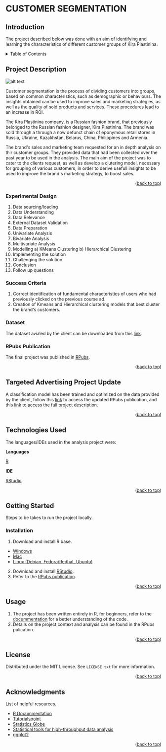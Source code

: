 # CUSTOMER SEGMENTATION

## Introduction

The project described below was done with an aim of identifying and learning the characteristics of different customer groups of Kira Plastinina.



<!-- TABLE OF CONTENTS -->
<details>
  <summary>Table of Contents</summary>
  <ol>
    <li>
      <a href="#project-description">Project Description</a>
      <ul>
        <li><a href="#experimental-design">Experimental Design</a></li>
        <li><a href="#sucess-criteria">Success Criteria</a></li>
        <li><a href="#dataset">Dataset</a></li>
        <li><a href="#rpubs-publication">RPubs Publication</a></li>
        <li><a href="#targeted-advertising-project-update">Targeted Advertising Project Update</a></li>
      </ul>
    </li>
    <li>
      <a href="#technologies-used">Technologies Used</a></li>
    <li>
      <a href="#getting-started">Getting Started</a>
      <ul>
        <li><a href="#installation">Installation</a></li>
      </ul>
    </li>
    <li><a href="#usage">Usage</a></li>
    <li><a href="#license">License</a></li>
    <li><a href="#acknowledgments">Acknowledgments</a></li>
  </ol>
</details>



<!-- PROJECT DESCRIPTION -->
## Project Description

![alt text](http://istastroy.com/assets/img/kira-plastinina-window-1.jpg)

Customer segmentation is the process of dividing customers into groups, based on common characteristics, such as demographic or behaviours. The insights obtained can be used to improve sales and marketing strategies, as well as the quality of sold products and services. These procedures lead to an increase in ROI.

The Kira Plastinina company, is a Russian fashion brand, that previously belonged to the Russian fashion designer, Kira Plastinina. The brand was sold through a  through a now defunct chain of eponymous retail stores in Russia, Ukraine, Kazakhstan, Belarus, China, Philippines and Armenia.

The brand's sales and marketing team requested for an in depth analysis on thir customer groups. They provided data that had been collected over the past year to be used in the analysis. The main aim of the project was to cater to the clients request, as well as develop a clutering model, necessary for grouping of various customers, in order to derive usefull insights to be used to improve the brand's marketing strategy, to boost sales.

<p align="right">(<a href="#top">back to top</a>)</p>

<!-- EXPERIMENTAL DESIGN -->
### Experimental Design

1. Data sourcing/loading 
2. Data Understanding 
3. Data Relevance
4. External Dataset Validation
5. Data Preparation
6. Univariate Analysis
7. Bivariate Analysis
8. Multivariate Analysis
9. Modelling
  a) KMeans Clustering
  b) Hierarchical Clustering
10. Implementing the solution
11. Challenging the solution
12. Conclusion
13. Follow up questions

<!-- SUCCESS CRITERIA-->
### Success Criteria

1. Correct identification of fundamental characteristics of users who had previously clicked on the previous course ad.
2. Creation of Kmeans and Hierarchical clustering models that best cluster the brand's customers.

<!-- DATASET -->
### Dataset

The dataset avialed by the client can be downloaded from this [link](http://bit.ly/EcommerceCustomersDataset).

<!-- RPUBS PUBLICATION -->
### RPubs Publication

The final project was published in [RPubs]().

<p align="right">(<a href="#top">back to top</a>)</p>

<!-- TARGETED ADVERTISING PROJECT UPDATE -->
## Targeted Advertising Project Update

A classification model has been trained and optimized on the data provided by the client, follow this [link](https://github.com/deborahmasibo/Moringa-Module-3-Week-1-IP) to access the updated RPubs publication, and this [link]() to access the full project description.

<p align="right">(<a href="#top">back to top</a>)</p>


<!-- TECHNOLOGIES USED -->

## Technologies Used

The languages/IDEs used in the analysis project were: 

**Languages**

[R](https://www.rdocumentation.org/)

**IDE**

[RStudio](https://www.rstudio.com/)


<p align="right">(<a href="#top">back to top</a>)</p>



<!-- GETTING STARTED -->

## Getting Started

Steps to be takes to run the project locally.

### Installation

1. Download and install R base.
* [Windows](https://cran.r-project.org/bin/windows/base/)
* [Mac](https://cran.r-project.org/bin/macosx/)
* [Linux (Debian, Fedora/Redhat, Ubuntu)](https://cran.r-project.org/)

2. Download and install [RStudio](https://www.rstudio.com/products/rstudio/download/).
3. Refer to the [RPubs publication](http://rpubs.com/deborah_masibo/908054).

<p align="right">(<a href="#top">back to top</a>)</p>



<!-- USAGE EXAMPLES -->
## Usage

1. The project has been written entirely in R, for beginners, refer to the [docummentation](https://www.rdocumentation.org/) for a better understanding of the code.
2. Details on the project context and analysis can be found in the RPubs pulication.

<p align="right">(<a href="#top">back to top</a>)</p>




<!-- LICENSE -->
## License

Distributed under the MIT License. See `LICENSE.txt` for more information.

<p align="right">(<a href="#top">back to top</a>)</p>




<!-- ACKNOWLEDGMENTS -->
## Acknowledgments
List of helpful resources.

* [R Docummentation](https://www.rdocumentation.org/)
* [Tutorialspoint](https://www.tutorialspoint.com/r/index.htm)
* [Statistics Globe](https://statisticsglobe.com/r-programming-language)
* [Statistical tools for high-throughput data analysis](http://www.sthda.com/english/wiki/ggplot2-essentials)
* [ggplot2](https://ggplot2.tidyverse.org/)
<p align="right">(<a href="#top">back to top</a>)</p>



